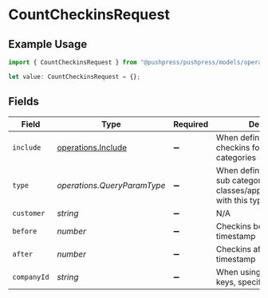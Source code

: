# CountCheckinsRequest

## Example Usage

```typescript
import { CountCheckinsRequest } from "@pushpress/pushpress/models/operations";

let value: CountCheckinsRequest = {};
```

## Fields

| Field                                                                                  | Type                                                                                   | Required                                                                               | Description                                                                            |
| -------------------------------------------------------------------------------------- | -------------------------------------------------------------------------------------- | -------------------------------------------------------------------------------------- | -------------------------------------------------------------------------------------- |
| `include`                                                                              | [operations.Include](../../models/operations/include.md)                               | :heavy_minus_sign:                                                                     | When defined only include checkins for these categories                                |
| `type`                                                                                 | *operations.QueryParamType*                                                            | :heavy_minus_sign:                                                                     | When defined only include sub categories of classes/appointments/events with this type |
| `customer`                                                                             | *string*                                                                               | :heavy_minus_sign:                                                                     | N/A                                                                                    |
| `before`                                                                               | *number*                                                                               | :heavy_minus_sign:                                                                     | Checkins before this unix timestamp                                                    |
| `after`                                                                                | *number*                                                                               | :heavy_minus_sign:                                                                     | Checkins after this unix timestamp                                                     |
| `companyId`                                                                            | *string*                                                                               | :heavy_minus_sign:                                                                     | When using multitenant API keys, specify the company                                   |